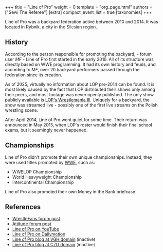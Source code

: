 +++
title = "Line of Pro"
weight = 0
template = "org_page.html"
authors = ["Sewi The Referee"]
[extra]
compact_event_list = true
[taxonomies]
+++

Line of Pro was a backyard federation active between 2010 and 2014. It was located in Rybnik, a city in the Silesian region.

## History

According to the person responsible for promoting the backyard, - forum user _MF_ - Line of Pro first started in the early 2010. All of its structure was directly based on WWE programming. It had its own history and feuds, and according to _MF_, over 20 backyard performers passed through the federation since its creation.

As of 2025, virtually no information about LOP pre-2014 can be found. It is most likely caused by the fact that LOP distributed their shows only among their peers, and most footage was never openly published. The only show publicly available is [LOP's Wrestlemania III](@/e/lop/2014-04-27-lop-wrestlemania-iii.md). Uniquely for a backyard, the show was streamed live - possibly one of the first live streams on the Polish wrestling scene.

After April 2014, Line of Pro went quiet for some time. Their return was announced in May 2015, when LOP's roster would finish their final school exams, but it seemingly never happened.

## Championships

Line of Pro didn't promote their own unique championships. Instead, they were used titles promoted by [WWE](@/o/wwe.md), such as:

- WWELOP Championship
- World Heavyweight Championship
- Intercontinental Championship

Line of Pro also promoted their own Money in the Bank briefcase.

## References

* [WrestleFans forum post](https://wrestlefans.pl/forum/viewtopic.php?f=59&t=40392)
* [Attitude forum post](https://forum.wrestling.pl/topic/35467-backyard-lop-wrestlemania-live-stream)
* [Line of Pro on YouTube](https://www.youtube.com/@WWELOP/)
* [Line of Pro on Dailymotion](https://www.dailymotion.com/wwelop/videos)
* [Line of Pro blog at VGH domain](http://wrestlinglop.vgh.pl) (inactive)
* [Line of Pro blog at CZO domain](http://wrestlinglop.czo.pl) (inactive)
